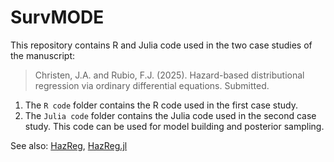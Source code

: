 # SurvMODE

This repository contains R and Julia code used in the two case studies of the manuscript:

> Christen, J.A. and Rubio, F.J. (2025). Hazard-based distributional regression via ordinary differential equations. Submitted.

1. The `R code` folder contains the R code used in the first case study.
2. The `Julia code` folder contains the Julia code used in the second case study. This code can be used for model building and posterior sampling.

See also: [HazReg](https://github.com/FJRubio67/HazReg), [HazReg.jl](https://github.com/FJRubio67/HazReg.jl)

